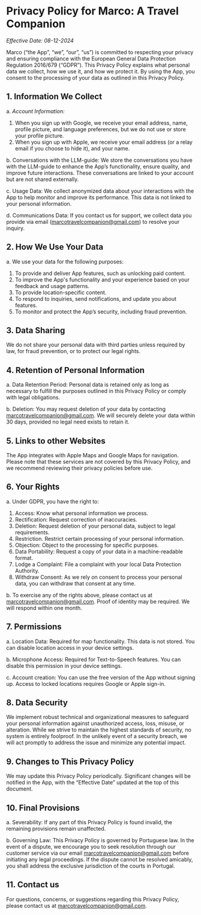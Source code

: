 # Privacy Policy for Marco: A Travel Companion

*Effective Date: 08-12-2024*

Marco (“the App”, “we”, “our”, “us”) is committed to respecting your privacy and ensuring compliance with the European General Data Protection Regulation 2016/679 (“GDPR”). This Privacy Policy explains what personal data we collect, how we use it, and how we protect it. By using the App, you consent to the processing of your data as outlined in this Privacy Policy.

## 1. Information We Collect

a. _Account Information:_
1. When you sign up with Google, we receive your email address, name, profile picture, and language preferences, but we do not use or store your profile picture.
2. When you sign up with Apple, we receive your email address (or a relay email if you choose to hide it), and your name.

b. Conversations with the LLM-guide: We store the conversations you have with the LLM-guide to enhance the App’s functionality, ensure quality, and improve future interactions. These conversations are linked to your account but are not shared externally.

c. Usage Data: We collect anonymized data about your interactions with the App to help monitor and improve its performance. This data is not linked to your personal information.

d. Communications Data: If you contact us for support, we collect data you provide via email ([marcotravelcompanion@gmail.com](mailto:marcotravelcompanion@gmail.com)) to resolve your inquiry.


## 2. How We Use Your Data
a. We use your data for the following purposes:
1. To provide and deliver App features, such as unlocking paid content.
2. To improve the App's functionality and your experience based on your feedback and usage patterns.
3. To provide location-specific content.
4. To respond to inquiries, send notifications, and update you about features.
5. To monitor and protect the App’s security, including fraud prevention.


## 3. Data Sharing
We do not share your personal data with third parties unless required by law, for fraud prevention, or to protect our legal rights.


## 4. Retention of Personal Information

a. Data Retention Period: Personal data is retained only as long as necessary to fulfill the purposes outlined in this Privacy Policy or comply with legal obligations.

b. Deletion: You may request deletion of your data by contacting [marcotravelcompanion@gmail.com](mailto:marcotravelcompanion@gmail.com). We will securely delete your data within 30 days, provided no legal need exists to retain it.


## 5. Links to other Websites
The App integrates with Apple Maps and Google Maps for navigation. Please note that these services are not covered by this Privacy Policy, and we recommend reviewing their privacy policies before use.


## 6. Your Rights
a. Under GDPR, you have the right to:
1. Access: Know what personal information we process.
2. Rectification: Request correction of inaccuracies.
3. Deletion: Request deletion of your personal data, subject to legal requirements.
4. Restriction. Restrict certain processing of your personal information.
5. Objection: Object to the processing for specific purposes.
6. Data Portability: Request a copy of your data in a machine-readable format.
7. Lodge a Complaint: File a complaint with your local Data Protection Authority. 
8. Withdraw Consent: As we rely on consent to process your personal data, you can withdraw that consent at any time.

b. To exercise any of the rights above, please contact us at [marcotravelcompanion@gmail.com](mailto:marcotravelcompanion@gmail.com). Proof of identity may be required. We will respond within one month.


## 7. Permissions

a. Location Data: Required for map functionality. This data is not stored. You can disable location access in your device settings.

b. Microphone Access: Required for Text-to-Speech features. You can disable this permission in your device settings.

c. Account creation: You can use the free version of the App without signing up. Access to locked locations requires Google or Apple sign-in.


## 8. Data Security
We implement robust technical and organizational measures to safeguard your personal information against unauthorized access, loss, misuse, or alteration. While we strive to maintain the highest standards of security, no system is entirely foolproof. In the unlikely event of a security breach, we will act promptly to address the issue and minimize any potential impact.


## 9. Changes to This Privacy Policy
We may update this Privacy Policy periodically. Significant changes will be notified in the App, with the “Effective Date” updated at the top of this document.


## 10. Final Provisions

a. Severability: If any part of this Privacy Policy is found invalid, the remaining provisions remain unaffected. 

b. Governing Law: This Privacy Policy is governed by Portuguese law. In the event of a dispute, we encourage you to seek resolution through our customer service via our email [marcotravelcompanion@gmail.com](mailto:marcotravelcompanion@gmail.com) before initiating any legal proceedings. If the dispute cannot be resolved amicably, you shall address the exclusive jurisdiction of the courts in Portugal.


## 11. Contact us
For questions, concerns, or suggestions regarding this Privacy Policy, please contact us at [marcotravelcompanion@gmail.com](mailto:marcotravelcompanion@gmail.com).
